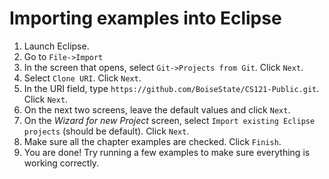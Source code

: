 # Importing examples into Eclipse
1. Launch Eclipse.
2. Go to `File->Import`
3. In the screen that opens, select `Git->Projects from Git`. Click `Next`.
4. Select `Clone URI`. Click `Next`.
5. In the URI field, type `https://github.com/BoiseState/CS121-Public.git`. Click `Next`.
6. On the next two screens, leave the default values and click `Next`.
7. On the *Wizard for new Project* screen, select `Import existing Eclipse projects` (should be default). Click `Next`.
8. Make sure all the chapter examples are checked. Click `Finish`.
9. You are done! Try running a few examples to make sure everything is working correctly.
